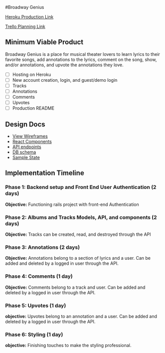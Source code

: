 #Broadway Genius

[Heroku Production Link][heroku]

[Trello Planning Link][trello]

[heroku]: https://broadway-genius.herokuapp.com/
[trello]: https://trello.com/b/rGFoulK9/genius-full-stack-project

## Minimum Viable Product

Broadway Genius is a place for musical theater lovers to learn lyrics
to their favorite songs, add annotations to the lyrics, comment on the
song, show, and/or annotations, and upvote the annotations they love.

- [ ] Hosting on Heroku
- [ ] New account creation, login, and guest/demo login
- [ ] Tracks
- [ ] Annotations
- [ ] Comments
- [ ] Upvotes
- [ ] Production README

## Design Docs
* [View Wireframes][wireframes]
* [React Components][components]
* [API endpoints][api-endpoints]
* [DB schema][schema]
* [Sample State][sample-state]

[wireframes]: docs/wireframes
[components]: docs/component-hierarchy.md
[sample-state]: docs/sample-state.md
[api-endpoints]: docs/api-endpoints.md
[schema]: docs/schema.md

## Implementation Timeline

### Phase 1: Backend setup and Front End User Authentication (2 days)

**Objective:** Functioning rails project with front-end Authentication

### Phase 2: Albums and Tracks Models, API, and components (2 days)

**Objective:** Tracks can be created, read, and destroyed through the API

### Phase 3: Annotations (2 days)

**Objective:** Annotations belong to a section of lyrics and a user. Can be added and deleted by a logged in user through the API.

### Phase 4: Comments (1 day)

**Objective:** Comments belong to a track and user. Can be added and deleted by a logged in user through the API.

### Phase 5: Upvotes (1 day)

**objective:** Upvotes belong to an annotation and a user. Can be added and deleted by a logged in user through the API.

### Phase 6: Styling (1 day)

**objective:** Finishing touches to make the styling professional.
